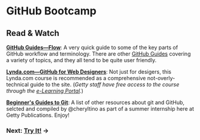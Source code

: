 # GitHub Bootcamp


## Read & Watch

**[GitHub Guides—Flow](https://guides.github.com/introduction/flow/)**: A very quick guide to some of the key parts of GitHub workflow and terminology. There are other [GitHub Guides](https://guides.github.com) covering a variety of topics, and they all tend to be quite user friendly.

**[Lynda.com—GitHub for Web Designers](http://www.lynda.com/GitHub-tutorials/GitHub-Web-Designers/162276-2.html)**: Not just for desigers, this Lynda.com course is recommended as a comprehensive not-overly-technical guide to the site. (*Getty staff have free access to the course through the [e-Learning Portal](http://elearn.getty.edu).*)

**[Beginner's Guides to Git](http://cheryltino.github.io/Github-for-Publishers/2015/beginners-guide/)**: A list of other resources about git and GitHub, selcted and compiled by @cheryltino as part of a summer internship here at Getty Publications. Enjoy!


### Next: [Try It!](github_03_tryit.md) &rarr;


